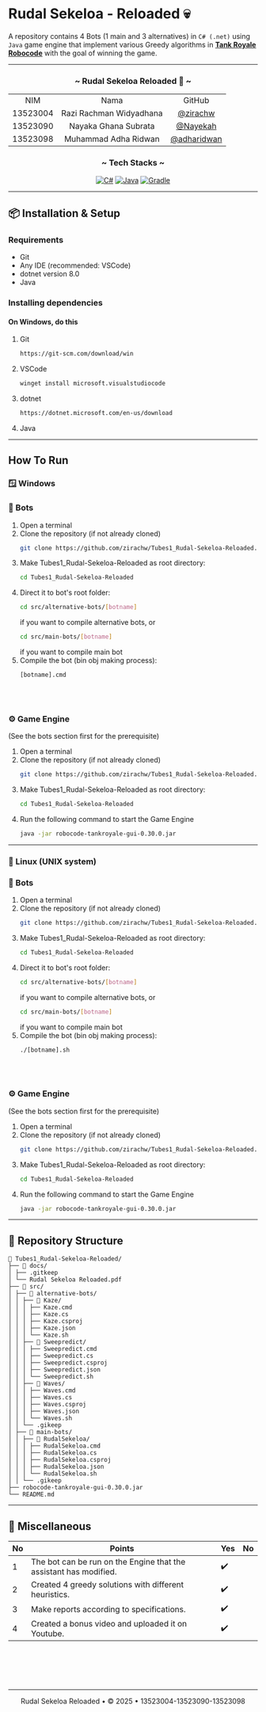 # Rudal Sekeloa - Reloaded 💀
 A repository contains 4 Bots (1 main and 3 alternatives) in `C# (.net)` using `Java` game engine that implement various Greedy algorithms in [**Tank Royale Robocode**](https://robocode-dev.github.io/tank-royale/) with the goal of winning the game. 
 
 ---
 
 <!-- CONTRIBUTOR -->
 <div align="center" id="contributor">
   <strong>
     <h3>~ Rudal Sekeloa Reloaded 🚀 ~</h3>
     <table align="center">
       <tr align="center">
         <td>NIM</td>
         <td>Nama</td>
         <td>GitHub</td>
       </tr>
       <tr align="center">
         <td>13523004</td>
         <td>Razi Rachman Widyadhana</td>
         <td><a href="https://github.com/zirachw">@zirachw</a></td>
       </tr>
       <tr align="center">
         <td>13523090</td>
         <td>Nayaka Ghana Subrata</td>
         <td><a href="https://github.com/Nayekah">@Nayekah</a></td>
       </tr>
       <tr align="center">
         <td>13523098</td>
         <td>Muhammad Adha Ridwan</td>
         <td><a href="https://github.com/adharidwan">@adharidwan</a></td>
       </tr>
     </table>
   </strong>
 </div>
 
 <div align="center">
   <h3 align="center">~ Tech Stacks ~ </h3>
 
   <p align="center">
 
 [![C#](https://img.shields.io/badge/c%23-%23239120.svg?style=for-the-badge&logo=csharp&logoColor=white)][Csharp-url]
 [![Java](https://img.shields.io/badge/java-%23ED8B00.svg?style=for-the-badge&logo=openjdk&logoColor=white)][Java-url]
 [![Gradle](https://img.shields.io/badge/Gradle-02303A.svg?style=for-the-badge&logo=Gradle&logoColor=white)][Gradle-url]
 
   </p>
 </div>
 
 ---
 
 ## 📦 Installation & Setup
 
 ### Requirements
 - Git
 - Any IDE (recommended: VSCode)
 - dotnet version 8.0
 - Java
 
 ### Installing dependencies
 
 #### On Windows, do this
 1. Git
       ```bash
    https://git-scm.com/download/win
    ```
 2. VSCode
       ```bash
    winget install microsoft.visualstudiocode
    ```
 3. dotnet
       ```bash
    https://dotnet.microsoft.com/en-us/download
    ```
 4. Java
 
 ---
 ## How To Run
 
 ### **🪟 Windows**
 ### 🤖 Bots
 1. Open a terminal
 2. Clone the repository (if not already cloned)
       ```bash
    git clone https://github.com/zirachw/Tubes1_Rudal-Sekeloa-Reloaded.git
    ```
 3. Make Tubes1_Rudal-Sekeloa-Reloaded as root directory:
       ```bash
    cd Tubes1_Rudal-Sekeloa-Reloaded
    ```
 5. Direct it to bot's root folder:
    ```bash
    cd src/alternative-bots/[botname]
    ```
    if you want to compile alternative bots, or
       ```bash
    cd src/main-bots/[botname]
    ```
    if you want to compile main bot
 4. Compile the bot (bin obj making process):
    ```bash
    [botname].cmd
    ```
 <br/>
 <br/>
 
 ### ⚙️ Game Engine
 (See the bots section first for the prerequisite)
 
 1. Open a terminal
 2. Clone the repository (if not already cloned)
       ```bash
    git clone https://github.com/zirachw/Tubes1_Rudal-Sekeloa-Reloaded.git
    ```
 3. Make Tubes1_Rudal-Sekeloa-Reloaded as root directory:
       ```bash
    cd Tubes1_Rudal-Sekeloa-Reloaded
    ```
 4. Run the following command to start the Game Engine
    ```bash
    java -jar robocode-tankroyale-gui-0.30.0.jar
    ```
 ---
 ### **🐧 Linux (UNIX system)**
 ### 🤖 Bots
 1. Open a terminal
 2. Clone the repository (if not already cloned)
       ```bash
    git clone https://github.com/zirachw/Tubes1_Rudal-Sekeloa-Reloaded.git
    ```
 3. Make Tubes1_Rudal-Sekeloa-Reloaded as root directory:
       ```bash
    cd Tubes1_Rudal-Sekeloa-Reloaded
    ```
 4. Direct it to bot's root folder:
    ```bash
    cd src/alternative-bots/[botname]
    ```
    if you want to compile alternative bots, or
       ```bash
    cd src/main-bots/[botname]
    ```
    if you want to compile main bot
 4. Compile the bot (bin obj making process):
    ```bash
    ./[botname].sh
    ```
 <br/>
 <br/>
 
 ### ⚙️ Game Engine
 (See the bots section first for the prerequisite)
 
 1. Open a terminal
 2. Clone the repository (if not already cloned)
       ```bash
    git clone https://github.com/zirachw/Tubes1_Rudal-Sekeloa-Reloaded.git
    ```
 3. Make Tubes1_Rudal-Sekeloa-Reloaded as root directory:
       ```bash
    cd Tubes1_Rudal-Sekeloa-Reloaded
    ```
 4. Run the following command to start the Game Engine
    ```bash
    java -jar robocode-tankroyale-gui-0.30.0.jar
    ```
 ---
 ## 📱 Repository Structure
 ```
 📂 Tubes1_Rudal-Sekeloa-Reloaded/
 ├── 📂 docs/
 │ ├── .gitkeep
 │ └── Rudal Sekeloa Reloaded.pdf
 ├── 📂 src/
 │ ├── 📂 alternative-bots/
 │ │ ├── 📂 Kaze/
 │ │ │ ├── Kaze.cmd
 │ │ │ ├── Kaze.cs
 │ │ │ ├── Kaze.csproj
 │ │ │ ├── Kaze.json
 │ │ │ └── Kaze.sh
 │ │ ├── 📂 Sweepredict/
 │ │ │ ├── Sweepredict.cmd
 │ │ │ ├── Sweepredict.cs
 │ │ │ ├── Sweepredict.csproj
 │ │ │ ├── Sweepredict.json
 │ │ │ └── Sweepredict.sh
 │ │ ├── 📂 Waves/
 │ │ │ ├── Waves.cmd
 │ │ │ ├── Waves.cs
 │ │ │ ├── Waves.csproj
 │ │ │ ├── Waves.json
 │ │ │ └── Waves.sh
 │ │ └── .gikeep
 │ ├── 📂 main-bots/
 │ │ ├── 📂 RudalSekeloa/
 │ │ │ ├── RudalSekeloa.cmd
 │ │ │ ├── RudalSekeloa.cs
 │ │ │ ├── RudalSekeloa.csproj
 │ │ │ ├── RudalSekeloa.json
 │ │ │ └── RudalSekeloa.sh
 │ │ └── .gikeep
 ├── robocode-tankroyale-gui-0.30.0.jar
 └── README.md
 ```
 
 ---
 ## 📃 Miscellaneous
 <div align="center">
 
 | No | Points | Yes | No |
 | --- | --- | --- | --- |
 | 1 | The bot can be run on the Engine that the assistant has modified. | ✔️ | |
 | 2 | Created 4 greedy solutions with different heuristics. | ✔️ | |
 | 3 | Make reports according to specifications. | ✔️ | |
 | 4 | Created a bonus video and uploaded it on Youtube. | ✔️ | |
 
 </div>
 
 <br/>
 <br/>
 <br/>
 <br/>
 
 ---
 
 <div align="center">
 Rudal Sekeloa Reloaded • © 2025 • 13523004-13523090-13523098
 </div>
 
 <!-- MARKDOWN LINKS & IMAGES -->
 [Csharp-url]: https://learn.microsoft.com/en-us/dotnet/csharp/
 [Java-url]: https://www.java.com/en/
 [Gradle-url]: https://gradle.org/
